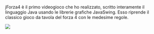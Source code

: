 jForza4 è il primo videogioco che ho realizzato, scritto interamente il linguaggio Java usando le librerie grafiche JavaSwing. Esso riprende il classico gioco da tavola del forza 4 con le medesime regole.

![]({{site.baseurl}}//jforza4.png)
